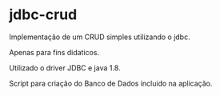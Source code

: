 # jdbc-crud
Implementação de um CRUD simples utilizando o jdbc.

Apenas para fins didaticos.

Utilizado o driver JDBC e java 1.8.

Script para criação do Banco de Dados incluido na aplicação.
